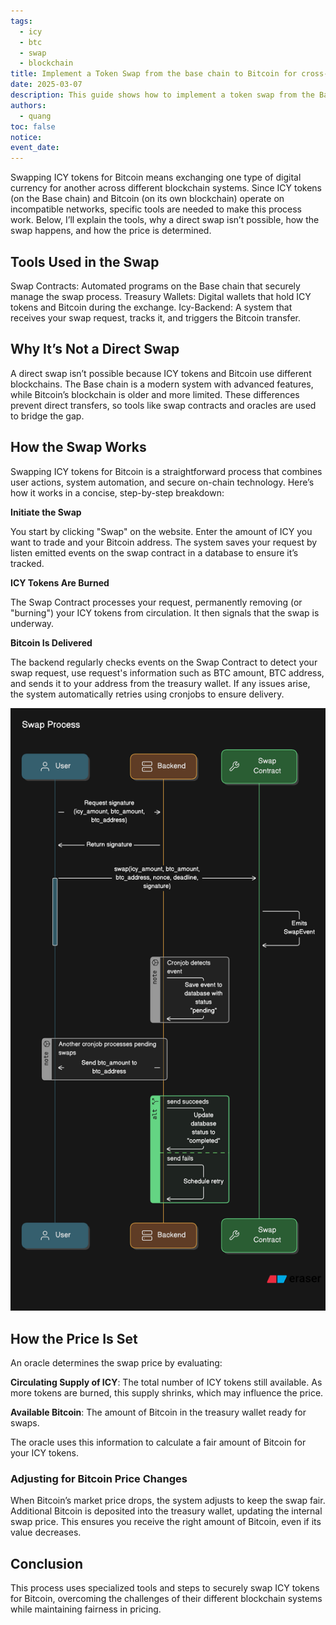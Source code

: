 ```yaml
---
tags:
  - icy
  - btc
  - swap
  - blockchain
title: Implement a Token Swap from the base chain to Bitcoin for cross-chain transactions
date: 2025-03-07
description: This guide shows how to implement a token swap from the Base Chain to Bitcoin.
authors:
  - quang
toc: false
notice:
event_date:
---
```


Swapping ICY tokens for Bitcoin means exchanging one type of digital currency for another across different blockchain systems. Since ICY tokens (on the Base chain) and Bitcoin (on its own blockchain) operate on incompatible networks, specific tools are needed to make this process work. Below, I’ll explain the tools, why a direct swap isn’t possible, how the swap happens, and how the price is determined.

## Tools Used in the Swap
Swap Contracts: Automated programs on the Base chain that securely manage the swap process.
Treasury Wallets: Digital wallets that hold ICY tokens and Bitcoin during the exchange.
Icy-Backend: A system that receives your swap request, tracks it, and triggers the Bitcoin transfer.

## Why It’s Not a Direct Swap
A direct swap isn’t possible because ICY tokens and Bitcoin use different blockchains. The Base chain is a modern system with advanced features, while Bitcoin’s blockchain is older and more limited. These differences prevent direct transfers, so tools like swap contracts and oracles are used to bridge the gap.

## How the Swap Works
Swapping ICY tokens for Bitcoin is a straightforward process that combines user actions, system automation, and secure on-chain technology. Here’s how it works in a concise, step-by-step breakdown:

**Initiate the Swap**

You start by clicking "Swap" on the website. Enter the amount of ICY you want to trade and your Bitcoin address. The system saves your request by listen emitted events on the swap contract in a database to ensure it’s tracked.

**ICY Tokens Are Burned**

The Swap Contract processes your request, permanently removing (or "burning") your ICY tokens from circulation. It then signals that the swap is underway.

**Bitcoin Is Delivered**

The backend regularly checks events on the Swap Contract to detect your swap request, use request's information such as BTC amount, BTC address, and sends it to your address from the treasury wallet. If any issues arise, the system automatically retries using cronjobs to ensure delivery.

![alt text](assets/cross-chain-transfers-implementing-a-token-swap-from-base-chain-to-bitcoin-1.png)

## How the Price Is Set
An oracle determines the swap price by evaluating:

**Circulating Supply of ICY**: The total number of ICY tokens still available. As more tokens are burned, this supply shrinks, which may influence the price.

**Available Bitcoin**: The amount of Bitcoin in the treasury wallet ready for swaps.

The oracle uses this information to calculate a fair amount of Bitcoin for your ICY tokens.

### Adjusting for Bitcoin Price Changes
When Bitcoin’s market price drops, the system adjusts to keep the swap fair. Additional Bitcoin is deposited into the treasury wallet, updating the internal swap price. This ensures you receive the right amount of Bitcoin, even if its value decreases.

## Conclusion
This process uses specialized tools and steps to securely swap ICY tokens for Bitcoin, overcoming the challenges of their different blockchain systems while maintaining fairness in pricing.